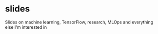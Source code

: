# slides
Slides on machine learning, TensorFlow, research, MLOps and everything else I'm interested in
